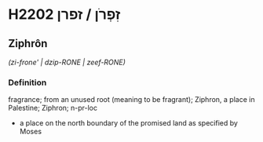# H2202 זִפְרֹן / זפרן

## Ziphrôn

_(zi-frone' | dzip-RONE | zeef-RONE)_

### Definition

fragrance; from an unused root (meaning to be fragrant); Ziphron, a place in Palestine; Ziphron; n-pr-loc

- a place on the north boundary of the promised land as specified by Moses
